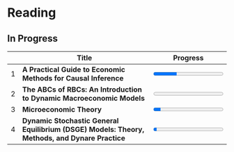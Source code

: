 # Reading

## In Progress
|   | Title                                                              | Progress       |
|---|--------------------------------------------------------------------|----------------|
| 1 | **A Practical Guide to Economic Methods for Causal Inference**     | <progress value=110 max=329></progress> |
| 2 | **The ABCs of RBCs: An Introduction to Dynamic Macroeconomic Models** | <progress value=5 max=1000></progress> |
| 3 | **Microeconomic Theory**                                           | <progress value=100 max=1000></progress> |
| 4 | **Dynamic Stochastic General Equilibrium (DSGE) Models: Theory, Methods, and Dynare Practice** | <progress value=25 max=550></progress> |
